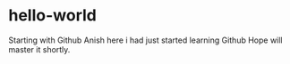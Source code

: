 # hello-world
Starting with Github
Anish here i had just started learning Github
Hope will master it shortly.
